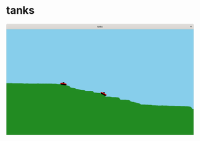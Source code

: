 # tanks
![Screenshot 1](https://raw.githubusercontent.com/clovis-p/tanks/main/screenshots/screenshot1.png)
